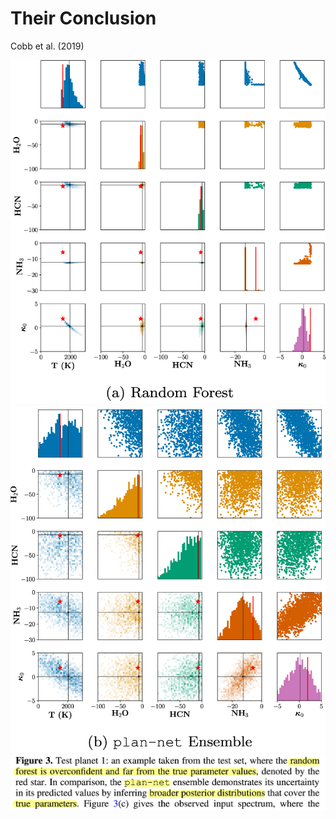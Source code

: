 # Their Conclusion

Cobb et al. (2019)

<div class="grid grid-rows-2 justify-center justify-items-center items-start gap-5">
<div class="grid row-span-1 grid-cols-2 gap-5 justify-center">
  <img src="/images/cobb_rf_res.png" class="max-h-66 shadow-xl mr-10 p-1" />
  <img src="/images/cobb_plan_net_res_rf.png" class="max-h-66 shadow-xl ml-10 p-1" />
</div>
<div class="row-span-1 opacity-20">
    <img src="/images/cobb_wrong_concl.png" class="max-h-26 shadow-xl" />
</div>
</div>

<style>
  a {
    border-style: none !important;
  }

  a:hover {
    border-style: none !important;
  }

  .list li{
    margin-bottom: 0.3rem !important;
  }
</style>

<!--
Loss is negative log-likelihood
-->

